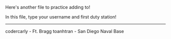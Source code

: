 Here's another file to practice adding to!

In this file, type your username and first duty station!

---

codercarly - Ft. Bragg
toanhtran - San Diego Naval Base 
<!-- ttran - Sasebo, Japan  -->